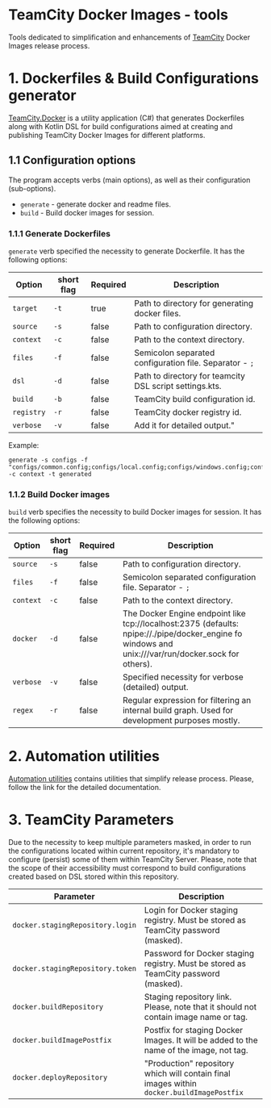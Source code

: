 # TeamCity Docker Images - tools
Tools dedicated to simplification and enhancements of [TeamCity](https://www.jetbrains.com/teamcity/) Docker Images release process.

# 1. Dockerfiles & Build Configurations generator
[TeamCity.Docker](TeamCity.Docker) is a utility application (C#) that generates Dockerfiles along with Kotlin DSL for build
configurations aimed at creating and publishing TeamCity Docker Images for different platforms.

## 1.1 Configuration options
The program accepts verbs (main options), as well as their configuration (sub-options).

- `generate` - generate docker and readme files.
- `build` - Build docker images for session.

### 1.1.1 Generate Dockerfiles
`generate` verb specified the necessity to generate Dockerfile. It has the following options:

| Option     | short flag | Required | Description                                             |
|------------|------------|----------|---------------------------------------------------------|
| `target`   | `-t`       | true     | Path to directory for generating docker files.          |
| `source`   | `-s`       | false    | Path to configuration directory.                        |
| `context`  | `-c`       | false    | Path to the context directory.                          |
| `files`    | `-f`       | false    | Semicolon separated configuration file. Separator - `;` |
| `dsl`      | `-d`       | false    | Path to directory for teamcity DSL script settings.kts. |
| `build`    | `-b`       | false    | TeamCity build configuration id.                        |
| `registry` | `-r`       | false    | TeamCity docker registry id.                            |
| `verbose`  | `-v`       | false    | Add it for detailed output."                            |

Example:
```
generate -s configs -f "configs/common.config;configs/local.config;configs/windows.config;configs/linux.config;configs/linuxARM.config" -c context -t generated
``` 

### 1.1.2 Build Docker images
`build` verb specifies the necessity to build Docker images for session. It has the following options:

| Option    | short flag | Required | Description                                                                                                                                          |
|-----------|------------|----------|------------------------------------------------------------------------------------------------------------------------------------------------------|
| `source`  | `-s`       | false    | Path to configuration directory.                                                                                                                     |
| `files`   | `-f`       | false    | Semicolon separated configuration file. Separator - `;`                                                                                              |
| `context` | `-c`       | false    | Path to the context directory.                                                                                                                       |
| `docker`  | `-d`       | false    | The Docker Engine endpoint like tcp://localhost:2375 (defaults: npipe://./pipe/docker_engine fo windows and unix:///var/run/docker.sock for others). |
| `verbose` | `-v`       | false    | Specified necessity for verbose (detailed) output.                                                                                                   |
| `regex`   | `-r`       | false    | Regular expression for filtering an internal build graph. Used for development purposes mostly.                                                      |

# 2. Automation utilities
[Automation utilities](automation/framework) contains utilities that simplify release process. Please, follow the link for the detailed documentation.

# 3. TeamCity Parameters

Due to the necessity to keep multiple parameters masked, in order to run the configurations located within current repository, 
it's mandatory to configure (persist) some of them within TeamCity Server. Please, note that the scope of their accessibility 
must correspond to build configurations created based on DSL stored within this repository.

| Parameter                        | Description                                                                               |
|----------------------------------|-------------------------------------------------------------------------------------------|
| `docker.stagingRepository.login` | Login for Docker staging registry. Must be stored as TeamCity password (masked).          |
| `docker.stagingRepository.token` | Password for Docker staging registry. Must be stored as TeamCity password (masked).       |
| `docker.buildRepository`         | Staging repository link. Please, note that it should not contain image name or tag.       |
| `docker.buildImagePostfix`       | Postfix for staging Docker Images. It will be added to the name of the image, not tag.    |
| `docker.deployRepository`        | "Production" repository which will contain final images within `docker.buildImagePostfix` |

